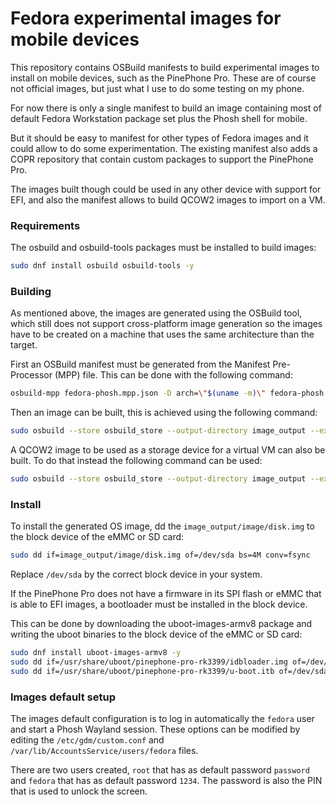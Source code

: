 Fedora experimental images for mobile devices
=============================================

This repository contains OSBuild manifests to build experimental images to
install on mobile devices, such as the PinePhone Pro. These are of course
not official images, but just what I use to do some testing on my phone.

For now there is only a single manifest to build an image containing most
of default Fedora Workstation package set plus the Phosh shell for mobile.

But it should be easy to manifest for other types of Fedora images and it
could allow to do some experimentation. The existing manifest also adds a
COPR repository that contain custom packages to support the PinePhone Pro.

The images built though could be used in any other device with support for
EFI, and also the manifest allows to build QCOW2 images to import on a VM.

### Requirements

The osbuild and osbuild-tools packages must be installed to build images:

```sh
sudo dnf install osbuild osbuild-tools -y
```

### Building

As mentioned above, the images are generated using the OSBuild tool, which
still does not support cross-platform image generation so the images have
to be created on a machine that uses the same architecture than the target.

First an OSBuild manifest must be generated from the Manifest Pre-Processor
(MPP) file. This can be done with the following command:

```sh
osbuild-mpp fedora-phosh.mpp.json -D arch=\"$(uname -m)\" fedora-phosh.json
```

Then an image can be built, this is achieved using the following command:

```sh
sudo osbuild --store osbuild_store --output-directory image_output --export image fedora-phosh.json
```

A QCOW2 image to be used as a storage device for a virtual VM can also be
built. To do that instead the following command can be used:

```sh
sudo osbuild --store osbuild_store --output-directory image_output --export qcow2 fedora-phosh.json
```

### Install

To install the generated OS image, dd the `image_output/image/disk.img` to
the block device of the eMMC or SD card:

```sh
sudo dd if=image_output/image/disk.img of=/dev/sda bs=4M conv=fsync
```
Replace `/dev/sda` by the correct block device in your system.

If the PinePhone Pro does not have a firmware in its SPI flash or eMMC that
is able to EFI images, a bootloader must be installed in the block device.

This can be done by downloading the uboot-images-armv8 package and writing
the uboot binaries to the block device of the eMMC or SD card:

```sh
sudo dnf install uboot-images-armv8 -y
sudo dd if=/usr/share/uboot/pinephone-pro-rk3399/idbloader.img of=/dev/sda seek=64
sudo dd if=/usr/share/uboot/pinephone-pro-rk3399/u-boot.itb of=/dev/sda seek=16384
```

### Images default setup

The images default configuration is to log in automatically the `fedora` user
and start a Phosh Wayland session. These options can be modified by editing
the `/etc/gdm/custom.conf` and `/var/lib/AccountsService/users/fedora` files.

There are two users created, `root` that has as default password `password`
and `fedora` that has as default password `1234`. The password is also the
PIN that is used to unlock the screen.
